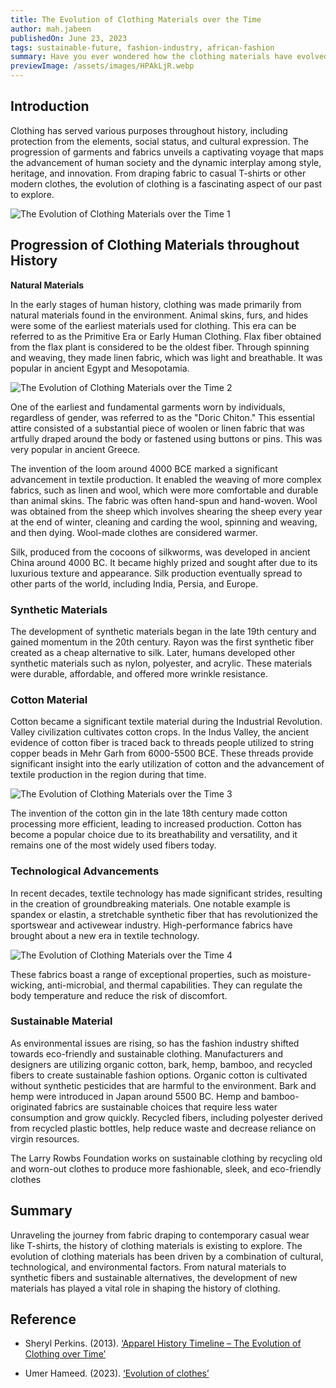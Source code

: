 ```yaml
---
title: The Evolution of Clothing Materials over the Time
author: mah.jabeen
publishedOn: June 23, 2023
tags: sustainable-future, fashion-industry, african-fashion
summary: Have you ever wondered how the clothing materials have evolved over time? Let's dive in and get a flashback of this transformational journey.
previewImage: /assets/images/HPAkLjR.webp
---
```


## Introduction

Clothing has served various purposes throughout history, including protection from the elements, social status, and cultural expression. The progression of garments and fabrics unveils a captivating voyage that maps the advancement of human society and the dynamic interplay among style, heritage, and innovation. From draping fabric to casual T-shirts or other modern clothes, the evolution of clothing is a fascinating aspect of our past to explore.

![The Evolution of Clothing Materials over the Time 1](/assets/images/HPAkLjR.webp)

## Progression of Clothing Materials throughout History

**Natural Materials**

In the early stages of human history, clothing was made primarily from natural materials found in the environment. Animal skins, furs, and hides were some of the earliest materials used for clothing. This era can be referred to as the Primitive Era or Early Human Clothing. Flax fiber obtained from the flax plant is considered to be the oldest fiber. Through spinning and weaving, they made linen fabric, which was light and breathable. It was popular in ancient Egypt and Mesopotamia.

![The Evolution of Clothing Materials over the Time 2](/assets/images/HPnzGat.webp)

One of the earliest and fundamental garments worn by individuals, regardless of gender, was referred to as the "Doric Chiton." This essential attire consisted of a substantial piece of woolen or linen fabric that was artfully draped around the body or fastened using buttons or pins. This was very popular in ancient Greece.

The invention of the loom around 4000 BCE marked a significant advancement in textile production. It enabled the weaving of more complex fabrics, such as linen and wool, which were more comfortable and durable than animal skins. The fabric was often hand-spun and hand-woven. Wool was obtained from the sheep which involves shearing the sheep every year at the end of winter, cleaning and carding the wool, spinning and weaving, and then dying. Wool-made clothes are considered warmer.

Silk, produced from the cocoons of silkworms, was developed in ancient China around 4000 BC. It became highly prized and sought after due to its luxurious texture and appearance. Silk production eventually spread to other parts of the world, including India, Persia, and Europe.

### Synthetic Materials

The development of synthetic materials began in the late 19th century and gained momentum in the 20th century. Rayon was the first synthetic fiber created as a cheap alternative to silk. Later, humans developed other synthetic materials such as nylon, polyester, and acrylic. These materials were durable, affordable, and offered more wrinkle resistance.

### Cotton Material

Cotton became a significant textile material during the Industrial Revolution. Valley civilization cultivates cotton crops. In the Indus Valley, the ancient evidence of cotton fiber is traced back to threads people utilized to string copper beads in Mehr Garh from 6000-5500 BCE. These threads provide significant insight into the early utilization of cotton and the advancement of textile production in the region during that time.

![The Evolution of Clothing Materials over the Time 3](/assets/images/HPnls3b.webp)

The invention of the cotton gin in the late 18th century made cotton processing more efficient, leading to increased production. Cotton has become a popular choice due to its breathability and versatility, and it remains one of the most widely used fibers today.

### Technological Advancements

In recent decades, textile technology has made significant strides, resulting in the creation of groundbreaking materials. One notable example is spandex or elastin, a stretchable synthetic fiber that has revolutionized the sportswear and activewear industry. High-performance fabrics have brought about a new era in textile technology.

![The Evolution of Clothing Materials over the Time 4](/assets/images/HPnGMSs.webp)

These fabrics boast a range of exceptional properties, such as moisture-wicking, anti-microbial, and thermal capabilities. They can regulate the body temperature and reduce the risk of discomfort.

### Sustainable Material

As environmental issues are rising, so has the fashion industry shifted towards eco-friendly and sustainable clothing. Manufacturers and designers are utilizing organic cotton, bark, hemp, bamboo, and recycled fibers to create sustainable fashion options. Organic cotton is cultivated without synthetic pesticides that are harmful to the environment. Bark and hemp were introduced in Japan around 5500 BC. Hemp and bamboo-originated fabrics are sustainable choices that require less water consumption and grow quickly. Recycled fibers, including polyester derived from recycled plastic bottles, help reduce waste and decrease reliance on virgin resources.

The Larry Rowbs Foundation works on sustainable clothing by recycling old and worn-out clothes to produce more fashionable, sleek, and eco-friendly clothes

## Summary

Unraveling the journey from fabric draping to contemporary casual wear like T-shirts, the history of clothing materials is existing to explore. The evolution of clothing materials has been driven by a combination of cultural, technological, and environmental factors. From natural materials to synthetic fibers and sustainable alternatives, the development of new materials has played a vital role in shaping the history of clothing.

## Reference

-   Sheryl Perkins. (2013). [‘Apparel History Timeline – The Evolution of Clothing over Time’](https://www.blankstyle.com/articles/apparel-history-timeline-evolution-clothing-over-time)

-   Umer Hameed. (2023). [‘Evolution of clothes’](https://www.researchgate.net/publication/370935169_Evolution_of_clothes)
